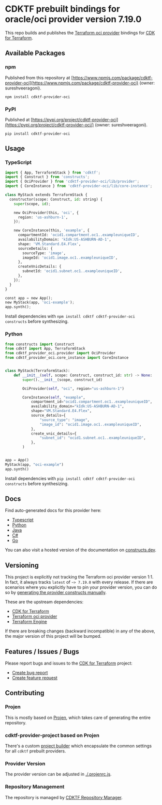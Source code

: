 # CDKTF prebuilt bindings for oracle/oci provider version 7.19.0

This repo builds and publishes the [Terraform oci provider](https://registry.terraform.io/providers/oracle/oci/7.19.0/docs) bindings for [CDK for Terraform](https://cdk.tf).

## Available Packages

### npm

Published from this repository at [https://www.npmjs.com/package/cdktf-provider-oci](https://www.npmjs.com/package/cdktf-provider-oci) (owner: sureshveeragoni).

`npm install cdktf-provider-oci`

### PyPI

Published at [https://pypi.org/project/cdktf-provider-oci](https://pypi.org/project/cdktf-provider-oci/) (owner: sureshveeragoni).

`pip install cdktf-provider-oci`

## Usage

### TypeScript

```python
import { App, TerraformStack } from 'cdktf';
import { Construct } from 'constructs';
import { OciProvider } from 'cdktf-provider-oci/lib/provider';
import { CoreInstance } from 'cdktf-provider-oci/lib/core-instance';

class MyStack extends TerraformStack {
  constructor(scope: Construct, id: string) {
    super(scope, id);

    new OciProvider(this, 'oci', {
      region: 'us-ashburn-1',
    });

    new CoreInstance(this, 'example', {
      compartmentId: 'ocid1.compartment.oc1..exampleuniqueID',
      availabilityDomain: 'kIdk:US-ASHBURN-AD-1',
      shape: 'VM.Standard.E4.Flex',
      sourceDetails: {
        sourceType: 'image',
        imageId: 'ocid1.image.oc1..exampleuniqueID',
      },
      createVnicDetails: {
        subnetId: 'ocid1.subnet.oc1..exampleuniqueID',
      },
    });
  }
}

const app = new App();
new MyStack(app, 'oci-example');
app.synth();
```

Install dependencies with `npm install cdktf cdktf-provider-oci constructs` before synthesizing.

### Python

```python
from constructs import Construct
from cdktf import App, TerraformStack
from cdktf_provider_oci.provider import OciProvider
from cdktf_provider_oci.core_instance import CoreInstance


class MyStack(TerraformStack):
    def __init__(self, scope: Construct, construct_id: str) -> None:
        super().__init__(scope, construct_id)

        OciProvider(self, "oci", region="us-ashburn-1")

        CoreInstance(self, "example",
            compartment_id="ocid1.compartment.oc1..exampleuniqueID",
            availability_domain="kIdk:US-ASHBURN-AD-1",
            shape="VM.Standard.E4.Flex",
            source_details={
                "source_type": "image",
                "image_id": "ocid1.image.oc1..exampleuniqueID",
            },
            create_vnic_details={
                "subnet_id": "ocid1.subnet.oc1..exampleuniqueID",
            },
        )


app = App()
MyStack(app, "oci-example")
app.synth()
```

Install dependencies with `pip install cdktf cdktf-provider-oci constructs` before synthesizing.

## Docs

Find auto-generated docs for this provider here:

* [Typescript](./docs/API.typescript.md)
* [Python](./docs/API.python.md)
* [Java](./docs/API.java.md)
* [C#](./docs/API.csharp.md)
* [Go](./docs/API.go.md)

You can also visit a hosted version of the documentation on [constructs.dev](https://constructs.dev/packages/@cdktf/provider-oci).

## Versioning

This project is explicitly not tracking the Terraform oci provider version 1:1. In fact, it always tracks `latest` of `~> 7.19.0` with every release. If there are scenarios where you explicitly have to pin your provider version, you can do so by [generating the provider constructs manually](https://cdk.tf/imports).

These are the upstream dependencies:

* [CDK for Terraform](https://cdk.tf)
* [Terraform oci provider](https://registry.terraform.io/providers/oracle/oci/7.19.0)
* [Terraform Engine](https://terraform.io)

If there are breaking changes (backward incompatible) in any of the above, the major version of this project will be bumped.

## Features / Issues / Bugs

Please report bugs and issues to the [CDK for Terraform](https://cdk.tf) project:

* [Create bug report](https://cdk.tf/bug)
* [Create feature request](https://cdk.tf/feature)

## Contributing

### Projen

This is mostly based on [Projen](https://github.com/projen/projen), which takes care of generating the entire repository.

### cdktf-provider-project based on Projen

There's a custom [project builder](https://github.com/cdktf/cdktf-provider-project) which encapsulate the common settings for all `cdktf` prebuilt providers.

### Provider Version

The provider version can be adjusted in [./.projenrc.js](./.projenrc.js).

### Repository Management

The repository is managed by [CDKTF Repository Manager](https://github.com/cdktf/cdktf-repository-manager/).
